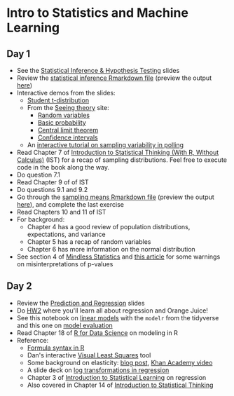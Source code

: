 # Intro to Statistics and Machine Learning

## Day 1
  * See the [Statistical Inference & Hypothesis Testing](intro_to_stats.pptx) slides
  * Review the [statistical inference Rmarkdown file](statistical_inference.Rmd) (preview the output [here](http://htmlpreview.github.io/?https://github.com/msr-ds3/coursework/blob/master/week2/statistical_inference.html))
  * Interactive demos from the slides:
    * [Student t-distribution](http://rpsychologist.com/d3/tdist/)
    * From the [Seeing theory](http://students.brown.edu/seeing-theory/) site:
      * [Random variables](http://students.brown.edu/seeing-theory/probability-distributions/index.html#section1)
      * [Basic probability](http://students.brown.edu/seeing-theory/basic-probability/index.html)
      * [Central limit theorem](http://students.brown.edu/seeing-theory/probability-distributions/index.html#section3)
      * [Confidence intervals](http://students.brown.edu/seeing-theory/frequentist-inference/index.html#section2)
    * An [interactive tutorial on sampling variability in polling](http://rocknpoll.graphics)
  * Read Chapter 7 of [Introduction to Statistical Thinking (With R, Without Calculus)](http://pluto.huji.ac.il/~msby/StatThink/) (IST) for a recap of sampling distributions. Feel free to execute code in the book along the way.
  * Do question 7.1
  * Read Chapter 9 of of IST
  * Do questions 9.1 and 9.2
  * Go through the [sampling means Rmarkdown file](sampling_means_HW.Rmd) (preview the output [here](http://htmlpreview.github.io/?https://github.com/msr-ds3/coursework/blob/master/week2/sampling_means_HW.html)), and complete the last exercise
  * Read Chapters 10 and 11 of IST
  * For background:
    *  Chapter 4 has a good review of population distributions, expectations, and variance
    *  Chapter 5 has a recap of random variables
    *  Chapter 6 has more information on the normal distribution
  * See section 4 of [Mindless Statistics](http://library.mpib-berlin.mpg.de/ft/gg/GG_Mindless_2004.pdf) and [this article](https://link.springer.com/article/10.1007/s10654-016-0149-3) for some warnings on misinterpretations of p-values

<!--
  * Review the third chapter of [An Introduction to Statistical Learning](http://www-bcf.usc.edu/~gareth/ISL/index.html) and work on the associated lab
-->


## Day 2

  * Review the [Prediction and Regression](Lecture%202%20Prediction%20regression%202018.pptx) slides
  * Do [HW2](hw2%20DS3%202018.docx) where you'll learn all about regression and Orange Juice!
  * See this notebook on [linear models](https://github.com/msr-ds3/coursework/blob/master/week2/linear_models.ipynb) with the `modelr` from the tidyverse and this one on [model evaluation](model_evaluation.ipynb) 
  * Read Chapter 18 of [R for Data Science](http://r4ds.had.co.nz) on modeling in R
  * Reference:
    * [Formula syntax in R](https://cran.r-project.org/doc/manuals/R-intro.html#Formulae-for-statistical-models)
    * Dan's interactive [Visual Least Squares](http://www.dangoldstein.com/dsn/archives/2006/03/every_wonder_ho.html) tool
    * Some background on elasticity: [blog post](http://www.salemmarafi.com/business/price-elasticity/), [Khan Academy video](https://www.khanacademy.org/economics-finance-domain/microeconomics/elasticity-tutorial/price-elasticity-tutorial/v/price-elasticity-of-demand)
    * A slide deck on [log transformations in regression](http://home.wlu.edu/%7Egusej/econ398/notes/logRegressions.pdf)
    * Chapter 3 of [Introduction to Statistical Learning](http://www-bcf.usc.edu/~gareth/ISL/) on regression
    * Also covered in Chapter 14 of [Introduction to Statistical Thinking](http://pluto.huji.ac.il/~msby/StatThink/)





